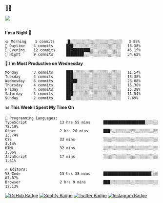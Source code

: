 ### 🤙🍺

<a href="https://github-readme-stats.vercel.app/api?username=hzak2xx&count_private=true&show_icons=true&theme=dracula">
  <img align="center" src="https://github-readme-stats.vercel.app/api?username=hzak2xx&count_private=true&show_icons=true&theme=dracula" />
</a>  
</br>
</br>

<!--START_SECTION:waka-->
**I'm a Night 🦉** 

```text
🌞 Morning    1 commits      █░░░░░░░░░░░░░░░░░░░░░░░░   3.85% 
🌆 Daytime    4 commits      ███░░░░░░░░░░░░░░░░░░░░░░   15.38% 
🌃 Evening    12 commits     ███████████░░░░░░░░░░░░░░   46.15% 
🌙 Night      9 commits      ████████░░░░░░░░░░░░░░░░░   34.62%

```
📅 **I'm Most Productive on Wednesday** 

```text
Monday       3 commits      ███░░░░░░░░░░░░░░░░░░░░░░   11.54% 
Tuesday      4 commits      ███░░░░░░░░░░░░░░░░░░░░░░   15.38% 
Wednesday    6 commits      █████░░░░░░░░░░░░░░░░░░░░   23.08% 
Thursday     4 commits      ███░░░░░░░░░░░░░░░░░░░░░░   15.38% 
Friday       4 commits      ███░░░░░░░░░░░░░░░░░░░░░░   15.38% 
Saturday     3 commits      ███░░░░░░░░░░░░░░░░░░░░░░   11.54% 
Sunday       2 commits      ██░░░░░░░░░░░░░░░░░░░░░░░   7.69%

```


📊 **This Week I Spent My Time On** 

```text
💬 Programming Languages: 
TypeScript               13 hrs 55 mins      ███████████████████░░░░░░   78.19% 
Other                    2 hrs 26 mins       ███░░░░░░░░░░░░░░░░░░░░░░   13.74% 
CSS                      33 mins             ░░░░░░░░░░░░░░░░░░░░░░░░░   3.14% 
HTML                     32 mins             ░░░░░░░░░░░░░░░░░░░░░░░░░   3.06% 
JavaScript               17 mins             ░░░░░░░░░░░░░░░░░░░░░░░░░   1.61%

🔥 Editors: 
VS Code                  15 hrs 38 mins      ██████████████████████░░░   87.87% 
Browser                  2 hrs 9 mins        ███░░░░░░░░░░░░░░░░░░░░░░   12.13%

```


<!--END_SECTION:waka-->

[![GitHub Badge](https://img.shields.io/badge/GitHub-100000?style=for-the-badge&logo=github&logoColor=white)](https://github.com/hzak2xx)
[![Spotify Badge](https://img.shields.io/badge/Spotify-1ED760?&style=for-the-badge&logo=spotify&logoColor=white)](https://open.spotify.com/user/uf90s6sbbh75a1mt44clkhkvf)
[![Twitter Badge](https://img.shields.io/badge/Twitter-1DA1F2?style=for-the-badge&logo=twitter&logoColor=white)](https://twitter.com/hzak2xx)
[![Instagram Badge](https://img.shields.io/badge/Instagram-E4405F?style=for-the-badge&logo=instagram&logoColor=white)](https://www.instagram.com/hzak2xx/)
